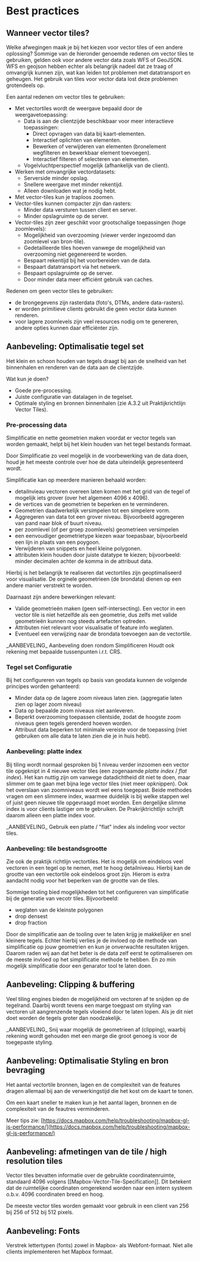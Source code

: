 # Best practices

## Wanneer vector tiles?

Welke afwegingen maak je bij het kiezen voor vector tiles of een andere oplossing?
Sommige van de hieronder genoemde redenen om vector tiles te gebruiken, gelden ook voor andere vector data zoals WFS of GeoJSON.
WFS en geojson hebben echter als belangrijk nadeel dat ze traag of omvangrijk kunnen zijn, wat kan leiden tot problemen met datatransport en geheugen.
Het gebruik van tiles voor vector data lost deze problemen grotendeels op.

Een aantal redenen om vector tiles te gebruiken:

* Met vectortiles wordt de weergave bepaald door de weergavetoepassing:
  * Data is aan de clientzijde beschikbaar voor meer interactieve toepassingen:
    * Direct opvragen van data bij kaart-elementen.
    * Interactief oplichten van elementen.
    * Bewerken of verwijderen van elementen (bronelement wegfilteren en bewerkbaar element toevoegen).
    * Interactief filteren of selecteren van elementen.
  * Vogelvluchtperspectief mogelijk (afhankelijk van de client).
* Werken met omvangrijke vectordatasets:
  * Serverside minder opslag.
  * Snellere weergave met minder rekentijd.
  * Alleen downloaden wat je nodig hebt.
* Met vector-tiles kun je traploos zoomen.
* Vector-tiles kunnen compacter zijn dan rasters:
  * Minder data versturen tussen client en server.
  * Minder opslagruimte op de server.
* Vector-tiles zijn zeer geschikt voor grootschalige toepassingen (hoge zoomlevels):
  * Mogelijkheid van overzooming (viewer verder ingezoomd dan zoomlevel van bron-tile).
  * Gedetailleerde tiles hoeven vanwege de mogelijkheid van overzooming niet gegenereerd te worden.
  * Bespaart rekentijd bij het voorbereiden van de data.
  * Bespaart datatransport via het netwerk.
  * Bespaart opslagruimte op de server.
  * Door minder data meer efficiënt gebruik van caches.

Redenen om geen vector tiles te gebruiken:
*   de brongegevens zijn rasterdata (foto's, DTMs, andere data-rasters).
*   er worden primitieve clients gebruikt die geen vector data kunnen renderen.
*   voor lagere zoomlevels zijn veel resources nodig om te genereren, andere opties kunnen daar efficiënter zijn.

## Aanbeveling: Optimalisatie tegel set

Het klein en schoon houden van tegels draagt bij aan de snelheid van het binnenhalen en renderen van de data aan de clientzijde.

Wat kun je doen?

* Goede pre-processing.
* Juiste configuratie van datalagen in de tegelset.
* Optimale styling en bronnen binnenhalen (zie A.3.2 uit Praktijkrichtlijn Vector Tiles).

### Pre-processing data

Simplificatie en nette geometrien maken voordat er vector tegels van worden gemaakt, helpt bij het klein houden van het tegel bestands formaat.

Door Simplificatie zo veel mogelijk in de voorbewerking van de data doen, houd je het meeste controle over hoe de data uiteindelijk gepresenteerd wordt.

Simplificatie kan op meerdere manieren behaald worden:

* detailnvieau vectoren overeen laten komen met het grid van de tegel of mogelijk iets grover (over het algemeen 4096 x 4096).
* de vertices van de geometrien te beperken en te verminderen.
* Geometrien daadwerkelijk versimpelen tot een simpelere vorm.
* Aggregeren van data tot een grover niveau. Bijvoorbeeld aggregeren van pand naar blok of buurt niveau.
* per zoomlevel (of per groep zoomlevels) geometrieen versimpelen 
* een eenvoudiger geometrietype kiezen waar toepasbaar, bijvoorbeeld een lijn in plaats van een poygoon. 
*   Verwijderen van snippets en heel kleine polygonen.
*   attributen klein houden door juiste datatype te kiezen; bijvoorbeeld: minder decimalen achter de komma in de attribuut data.

Hierbij is het belangrijk te realiseren dat vectortiles zijn geoptimaliseerd voor visualisatie. De orginele geometrieen
(de brondata) dienen op een andere manier verstrekt te worden.

Daarnaast zijn andere bewerkingen relevant: 
* Valide geometrieën maken (geen self-intersecting). Een vector in een vector tile is niet hetzelfde als een geometrie, dus zelfs met valide geometrieën kunnen nog steeds artefacten optreden.
* Attributen niet relevant voor visualisatie of feature info weglaten.
* Eventueel een verwijzing naar de brondata toevoegen aan de vectortile. 

<div class="informative">
_AANBEVELING_ Aanbeveling doen rondom Simplificeren
Houdt ook rekening met bepaalde tussenpunten i.r.t. CRS.
</div>

### Tegel set Configuratie

Bij het configureren van tegels op basis van geodata kunnen de volgende principes worden gehanteerd:
  
* Minder data op de lagere zoom niveaus laten zien. (aggregatie laten zien op lager zoom niveau)
*   Data op bepaalde zoom niveaus niet aanleveren.
*   Beperkt overzooming toepassen clientside, zodat de hoogste zoom niveaus geen tegels gerenderd hoeven worden.
*   Attribuut data beperken tot minimale vereiste voor de toepassing (niet gebruiken om alle data te laten zien die je in huis hebt).

### Aanbeveling: platte index
Bij tiling wordt normaal gesproken bij 1 niveau verder inzoomen een vector tile opgeknipt in 4 nieuwe vector tiles (een zogenaamde _platte index_ / _flat index_). Het kan nuttig zijn om vanwege datadichtheid dit niet te doen, maar slimmer om te gaan met bijna lege vector tiles (niet meer opknippen). Ook het overslaan van zoomniveaus wordt wel eens toegepast. Beide methodes vragen om een slimmere index, waarmee duidelijk is bij welke stappen wel of juist geen nieuwe tile opgevraagd moet worden. Een dergelijke slimme index is voor clients lastiger om te gebruiken. De Prakrijktrichtlijn schrijft daarom alleen een platte index voor.

<div class="advisement">
_AANBEVELING_ Gebruik een platte / "flat" index als indeling voor vector tiles.
</div>


### Aanbeveling: tile bestandsgrootte

Zie ook de praktijk richtlijn vectortiles.
Het is mogelijk om eindeloos veel vectoren in een tegel op te nemen, met te hoog detailniveau.
Hierbij kan de grootte van een vectortile ook eindeloos groot zijn.
Hierom is extra aandacht nodig voor het beperken van de grootte van de tiles.  

Sommige tooling bied mogelijkheden tot het configureren van simplificatie bij de generatie van vecotr tiles. Bijvoorbeeld:
*   weglaten van de kleinste polygonen
*   drop densest
*   drop fraction

Door de simplificatie aan de tooling over te laten krijg je makkelijker en snel kleinere tegels. Echter hierbij verlies je de invloed op de methode van simplificatie op jouw geometrien en kun je onverwachte resultaten krijgen. Daarom raden wij aan dat het beter is de data zelf eerst te optimaliseren om de meeste invloed op het simplificatie methode te hebben. En zo min mogelijk simplificatie door een genarator tool te laten doen.

## Aanbeveling: Clipping & buffering

Veel tiling engines bieden de mogelijkheid om vectoren af te snijden op de tegelrand.
Daarbij wordt tevens een marge toegpast om styling van vectoren uit aangrenzende tegels vloeiend door te laten lopen.
Als je dit niet doet worden de tegels groter dan noodzakelijk.

<div class="informative">
_AANBEVELING_ Snij waar mogelijk de geometrieen af (clipping), waarbij rekening wordt gehouden met een marge die groot genoeg is voor de toegepaste styling.  
</div>

## Aanbeveling: Optimalisatie Styling en bron bevraging

Het aantal vectortile bronnen, lagen en de complexiteit van de features dragen allemaal bij aan de verwerkingstijd die het kost om de kaart te tonen.

Om een kaart sneller te maken kun je het aantal lagen, bronnen en de complexiteit van de feautres verminderen.

Meer tips zie: [https://docs.mapbox.com/help/troubleshooting/mapbox-gl-js-performance/](https://docs.mapbox.com/help/troubleshooting/mapbox-gl-js-performance/)


## Aanbeveling: afmetingen van de tile / high resolution tiles

Vector tiles bevatten informatie over de gebruikte coordinatenruimte, standaard 4096 volgens [[Mapbox-Vector-Tile-Specification]]. Dit betekent dat de ruimtelijke coordinaten omgerekend worden naar een intern systeem o.b.v. 4096 coordinaten breed en hoog.

De meeste vector tiles worden gemaakt voor gebruik in een client van 256 bij 256 of 512 bij 512 pixels.


## Aanbeveling: Fonts

Verstrek lettertypen (fonts) zowel in Mapbox- als Webfont-formaat.
Niet alle clients implementeren het Mapbox formaat. 
